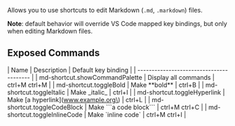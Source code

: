 
Allows you to use shortcuts to edit Markdown (`.md`, `.markdown`) files. 

**Note**: default behavior will override VS Code mapped key bindings, but only when editing Markdown files.

## Exposed Commands

| Name | Description | Default key binding |
| ---------------------------------------- |
| md-shortcut.showCommandPalette | Display all commands | ctrl+M ctrl+M |
| md-shortcut.toggleBold | Make \*\*bold\*\* | ctrl+B |
| md-shortcut.toggleItalic | Make \_italic\_ | ctrl+I |
| md-shortcut.toggleHyperlink | Make [a hyperlink]\(www.example.org\) | ctrl+L |
| md-shortcut.toggleCodeBlock | Make \```a code block\``` | ctrl+M ctrl+C |
| md-shortcut.toggleInlineCode | Make \`inline code\` | ctrl+M ctrl+I |

